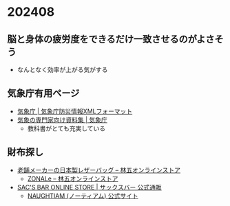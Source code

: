 # 202408

## 脳と身体の疲労度をできるだけ一致させるのがよさそう
- なんとなく効率が上がる気がする

## 気象庁有用ページ
- [気象庁 | 気象庁防災情報XMLフォーマット](https://xml.kishou.go.jp/index.html)
- [気象の専門家向け資料集 | 気象庁](https://www.jma.go.jp/jma/kishou/know/expert/index.html)
  - 教科書がとても充実している

## 財布探し
- [老舗メーカーの日本製レザーバッグ – 林五オンラインストア](https://hayashigo-store.com/)
  - [ZONALe – 林五オンラインストア](https://hayashigo-store.com/collections/zonale)
- [SAC'S BAR ONLINE STORE | サックスバー 公式通販](https://sacsbar.com/)
  - [NAUGHTIAM (ノーティアム) 公式サイト](https://naughtiam.com/)
